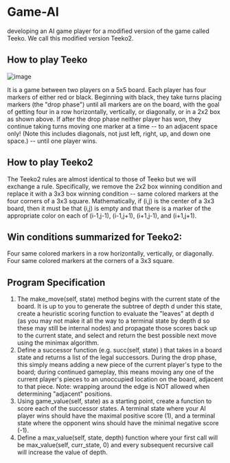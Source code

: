 # Game-AI
developing an AI game player for a modified version of the game called Teeko. We call this modified version Teeko2.


## How to play Teeko
![image](https://user-images.githubusercontent.com/54726422/172276153-190ea11c-21a9-4ae4-811e-c348e9455bef.png)

It is a game between two players on a 5x5 board. Each player has four markers of either red or black. Beginning with black, they take turns placing markers (the "drop phase") until all markers are on the board, with the goal of getting four in a row horizontally, vertically, or diagonally, or in a 2x2 box as shown above. If after the drop phase neither player has won, they continue taking turns moving one marker at a time -- to an adjacent space only! (Note this includes diagonals, not just left, right, up, and down one space.) -- until one player wins.

## How to play Teeko2
The Teeko2 rules are almost identical to those of Teeko but we will exchange a rule. Specifically, we remove the 2x2 box winning condition and replace it with a 3x3 box winning condition -- same colored markers at the four corners of a 3x3 square. Mathematically, if (i,j) is the center of a 3x3 board, then it must be that (i,j) is empty and that there is a marker of the appropriate color on each of (i-1,j-1), (i-1,j+1), (i+1,j-1), and (i+1,j+1). 

## Win conditions summarized for Teeko2:
Four same colored markers in a row horizontally, vertically, or diagonally.
Four same colored markers at the corners of a 3x3 square.

## Program Specification
1. The make_move(self, state) method begins with the current state of the board. It is up to you to generate the subtree of depth d under this state, create a heuristic scoring function to evaluate the "leaves" at depth d (as you may not make it all the way to a terminal state by depth d so these may still be internal nodes) and propagate those scores back up to the current state, and select and return the best possible next move using the minimax algorithm.
2. Define a successor function (e.g. succ(self, state) ) that takes in a board state and returns a list of the legal successors. During the drop phase, this simply means adding a new piece of the current player's type to the board; during continued gameplay, this means moving any one of the current player's pieces to an unoccupied location on the board, adjacent to that piece. Note: wrapping around the edge is NOT allowed when determining "adjacent" positions.
3. Using game_value(self, state) as a starting point, create a function to score each of the successor states. A terminal state where your AI player wins should have the maximal positive score (1), and a terminal state where the opponent wins should have the minimal negative score (-1).
4. Define a max_value(self, state, depth) function where your first call will be  max_value(self, curr_state, 0) and every subsequent recursive call will increase the value of depth.
